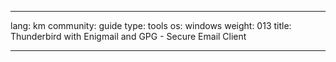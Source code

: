 

---

lang: km
community: guide
type: tools
os: windows
weight: 013
title: Thunderbird with Enigmail and GPG - Secure Email Client

---

<stub>

